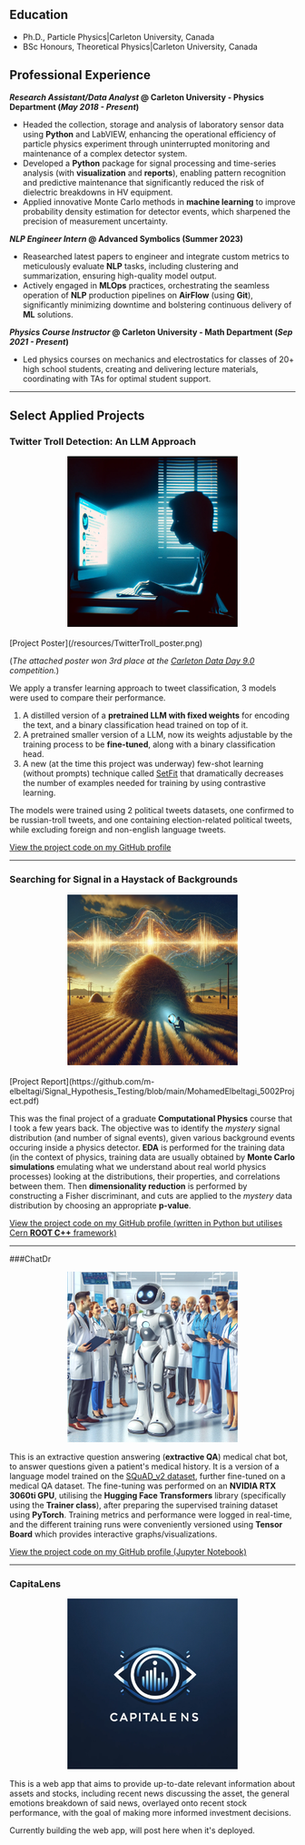 ## Education
- Ph.D., Particle Physics|Carleton University, Canada
- BSc Honours, Theoretical Physics|Carleton University, Canada
  
## Professional Experience

**_Research Assistant/Data Analyst_ @ Carleton University - Physics Department (_May 2018 - Present_)**
- Headed the collection, storage and analysis of laboratory sensor data using **Python** and LabVIEW, enhancing the operational efficiency of particle physics experiment through uninterrupted monitoring and maintenance of a complex detector system.
- Developed a **Python** package for signal processing and time-series analysis (with **visualization** and **reports**), enabling pattern recognition and predictive maintenance that significantly reduced the risk of dielectric breakdowns in HV equipment.
- Applied innovative Monte Carlo methods in **machine learning** to improve probability density estimation for detector events, which sharpened the precision of measurement uncertainty. 


**_NLP Engineer Intern_ @ Advanced Symbolics (Summer 2023)**
- Reasearched latest papers to engineer and integrate custom metrics to meticulously evaluate **NLP** tasks, including clustering and summarization, ensuring high-quality model output.
- Actively engaged in **MLOps** practices, orchestrating the seamless operation of **NLP** production pipelines on **AirFlow** (using **Git**), significantly minimizing downtime and bolstering continuous delivery of **ML** solutions.

**_Physics Course Instructor_ @ Carleton University - Math Department (_Sep 2021 - Present_)**
- Led physics courses on mechanics and electrostatics for classes of 20+ high school students, creating and delivering lecture materials, coordinating with TAs for optimal student support.

---
## Select Applied Projects
### Twitter Troll Detection: An LLM Approach

<div style="text-align: center;">
  <img src="/resources/TwitterTroll_cover.png?raw=true" width="300" height="300"/>
</div>

<br>
[Project Poster](/resources/TwitterTroll_poster.png)

(_The attached poster won 3rd place at the [Carleton Data Day 9.0](https://science.carleton.ca/dataday9/) competition._)

We apply a transfer learning approach to tweet classification, 3 models were used to compare their performance. 
1. A distilled version of a **pretrained LLM with fixed weights** for encoding the text, and a binary classification head trained on top of it. 
2. A pretrained smaller version of a LLM, now its weights adjustable by the training process to be **fine-tuned**, along with a binary classification head. 
3. A new (at the time this project was underway) few-shot learning (without prompts) technique called [SetFit](https://huggingface.co/blog/setfit) that dramatically decreases the number of examples needed for training by using contrastive learning.

The models were trained using 2 political tweets datasets, one confirmed to be russian-troll tweets, and one containing election-related political tweets, while excluding foreign and non-english language tweets.

[View the project code on my GitHub profile](https://github.com/m-elbeltagi/Twitter_Troll_Detection)

---

### Searching for Signal in a Haystack of Backgrounds

<div style="text-align: center;">
  <img src="/resources/SignalSearch_cover.png?raw=true" width="300" height="300"/>
</div>

<br>
[Project Report](https://github.com/m-elbeltagi/Signal_Hypothesis_Testing/blob/main/MohamedElbeltagi_5002Project.pdf)

This was the final project of a graduate **Computational Physics** course that I took a few years back. The objective was to identify the _mystery_ signal distribution (and number of signal events), given various background events occuring inside a physics detector. **EDA** is performed for the training data (in the context of physics, training data are usually obtained by **Monte Carlo simulations** emulating what we understand about real world physics processes) looking at the distributions, their properties, and correlations between them. Then **dimensionality reduction** is performed by constructing a Fisher discriminant, and cuts are applied to the _mystery_ data distribution by choosing an appropriate **p-value**. 

[View the project code on my GitHub profile (written in Python but utilises Cern **ROOT C++** framework)](https://github.com/m-elbeltagi/Signal_Hypothesis_Testing)

---
###ChatDr

<div style="text-align: center;">
  <img src="/resources/ChatDr_cover.png?raw=true" width="300" height="300"/>
</div>

This is an extractive question answering (**extractive QA**) medical chat bot, to answer questions given a patient's medical history. It is a version of a language model trained on the [SQuAD_v2 dataset](https://huggingface.co/datasets/squad_v2), further fine-tuned on a medical QA dataset. The fine-tuning was performed on an **NVIDIA RTX 3060ti GPU**, utilising the **Hugging Face Transformers** library (specifically using the **Trainer class**), after preparing the supervised training dataset using **PyTorch**. Training metrics and performance were logged in real-time, and the different training runs were conveniently versioned using **Tensor Board** which provides interactive graphs/visualizations.

[View the project code on my GitHub profile (Jupyter Notebook)](https://github.com/m-elbeltagi/ChatDr)

---

### CapitaLens

<div style="text-align: center;">
  <img src="/resources/CapitaLens_cover.png?raw=true" width="300" height="300"/>
</div>

This is a web app that aims to provide up-to-date relevant information about assets and stocks, including recent news discussing the asset, the general emotions breakdown of said news, overlayed onto recent stock performance, with the goal of making more informed investment decisions.

Currently building the web app, will post here when it's deployed.
